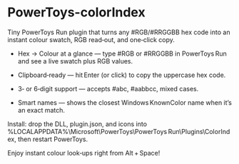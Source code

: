 # PowerToys-colorIndex
Tiny PowerToys Run plugin that turns any #RGB/#RRGGBB hex code into an instant colour swatch, RGB read‑out, and one‑click copy.

- Hex → Colour at a glance — type #RGB or #RRGGBB in PowerToys Run and see a live swatch plus RGB values.

- Clipboard‑ready — hit Enter (or click) to copy the uppercase hex code.

- 3‑ or 6‑digit support — accepts #abc, #aabbcc, mixed cases.

- Smart names — shows the closest Windows KnownColor name when it’s an exact match.

Install: drop the DLL, plugin.json, and icons into
%LOCALAPPDATA%\Microsoft\PowerToys\PowerToys Run\Plugins\ColorIndex, then restart PowerToys.

Enjoy instant colour look‑ups right from Alt + Space!
